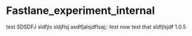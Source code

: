 # Fastlane_experiment_internal
test
SDSDFJ
sldfjls
sldjflsj
asdlfjalsjdflsaj;:
test now test that
sldfjlsjdf
1.0.5

